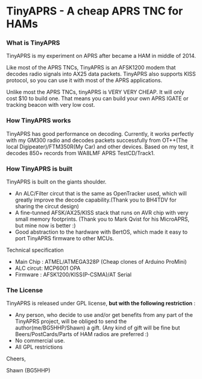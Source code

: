 # TinyAPRS - A cheap APRS TNC for HAMs #



### What is TinyAPRS ###


TinyAPRS is my experiment on APRS after became a HAM in middle of 2014.

Like most of the APRS TNCs, TinyAPRS is an AFSK1200 modem that decodes radio signals into AX25 data packets. TinyAPRS also supports KISS protocol, so you can use it with most of the APRS applications.

Unlike most the APRS TNCs, tinyAPRS is VERY VERY CHEAP. It will only cost $10 to build one. That means you can build your own APRS IGATE or tracking beacon with very low cost.

### How TinyAPRS works ###

TinyAPRS has good performance on decoding. 
Currently, it works perfectly with my GM300 radio and decodes packets successfully from OT++(The local Digipeater)/FTM350R(My Car) and other devices. Based on my test, it decodes 850+ records from WA8LMF APRS TestCD/Track1. 

### How TinyAPRS is built ###

TinyAPRS is built on the giants shoulder.

 - An ALC/Filter circut that is the same as OpenTracker used, which will  greatly improve the decode capability.(Thank you to BH4TDV for sharing the circut design)
 - A fine-tunned AFSK/AX25/KISS stack that runs on AVR chip with very small memory footprints. (Thank you to Mark Qvist for his MicroAPRS, but mine now is better :)
 - Good abstraction to the hardware with BertOS, which made it easy to port TinyAPRS firmware to other MCUs.


Technical specification 

 - Main Chip : ATMEL/ATMEGA328P (Cheap clones of Arduino ProMini)
 - ALC circut: MCP6001 OPA
 - Firmware  : AFSK1200/KISS(P-CSMA)/AT Serial

### The License ###

TinyAPRS is released under GPL license, **but with the following restriction** :

 - Any person, who decide to use and/or get benefits from any part of the TinyAPRS project, will be obliged to send the author(me/BG5HHP/Shawn) a gift. (Any kind of gift will be fine but Beers/PostCards/Parts of HAM radios are preferred :)
 - No commercial use.
 - All GPL restrictions


Cheers,

Shawn (BG5HHP)




